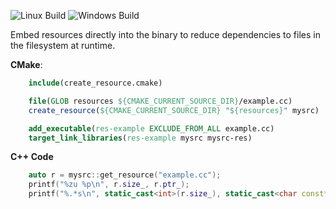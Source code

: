 ![Linux Build](https://github.com/motis-project/res/workflows/Linux%20Build/badge.svg)
![Windows Build](https://github.com/motis-project/res/workflows/Windows%20Build/badge.svg)

Embed resources directly into the binary to reduce dependencies to files in the filesystem at runtime.

**CMake**:

```cmake
    include(create_resource.cmake)

    file(GLOB resources ${CMAKE_CURRENT_SOURCE_DIR}/example.cc)
    create_resource(${CMAKE_CURRENT_SOURCE_DIR} "${resources}" mysrc)

    add_executable(res-example EXCLUDE_FROM_ALL example.cc)
    target_link_libraries(res-example mysrc mysrc-res)
```

**C++ Code**

```cpp
    auto r = mysrc::get_resource("example.cc");
    printf("%zu %p\n", r.size_, r.ptr_);
    printf("%.*s\n", static_cast<int>(r.size_), static_cast<char const*>(r.ptr_));
```
